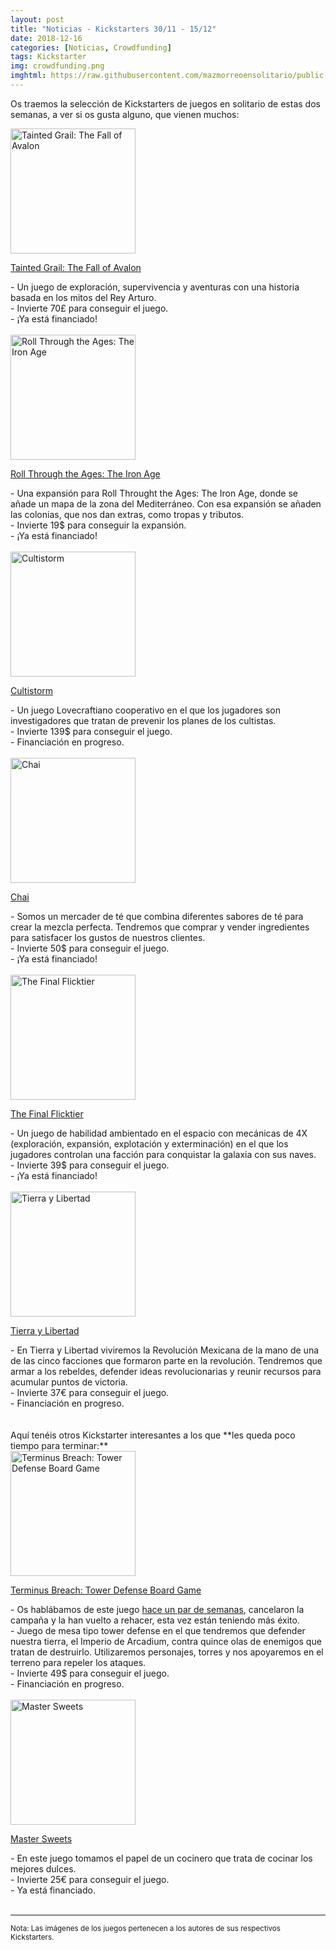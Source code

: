 ```yaml
---
layout: post
title: "Noticias - Kickstarters 30/11 - 15/12"
date: 2018-12-16
categories: [Noticias, Crowdfunding]
tags: Kickstarter
img: crowdfunding.png
imghtml: https://raw.githubusercontent.com/mazmorreoensolitario/public-images/master/crowdfunding/crowdfunding-18-1130-1216.jpg
---
```


Os traemos la selección de Kickstarters de juegos en solitario de estas dos
semanas, a ver si os gusta alguno, que vienen muchos:


<div class="row">
    <div class="col-md-3">
        <img width="200" height="200"
            src="https://ksr-ugc.imgix.net/assets/023/480/231/638dabea3fc59d14ed9b2b7ff2f976bc_original.jpg?ixlib=rb-1.1.0&w=680&fit=max&v=1544028031&auto=format&gif-q=50&q=92&s=d6c58840d26d127f0ea35ee058e1770a"
        class="img-thumbnail" alt="Tainted Grail: The Fall of Avalon">
    </div>
    <div class="col-md-9">
        <p>
            <a href="https://www.kickstarter.com/projects/awakenrealms/tainted-grail-the-fall-of-avalon">
                Tainted Grail: The Fall of Avalon
            </a>
        </p>
         - Un juego de exploración, supervivencia y aventuras con una historia
          basada en los mitos del Rey Arturo.
          <br>
          - Invierte 70£ para conseguir el juego.
          <br>
          - ¡Ya está financiado!
    </div>
</div>
<br>

<div class="row">
    <div class="col-md-3">
        <img width="200" height="200"
            src="https://ksr-ugc.imgix.net/assets/023/483/430/1dbe92766a517f0791888914537b5191_original.png?ixlib=rb-1.1.0&w=680&fit=max&v=1544046501&auto=format&gif-q=50&lossless=true&s=d19e2243fc3441867673e84e8227fa4c"
        class="img-thumbnail" alt="Roll Through the Ages: The Iron Age">
    </div>
    <div class="col-md-9">
        <p>
            <a href="https://www.kickstarter.com/projects/eagle-gryphon/roll-through-the-ages-the-iron-age-by-tom-lehmann">
                Roll Through the Ages: The Iron Age
            </a>
        </p>
         - Una expansión para Roll Throught the Ages: The Iron Age, donde se
          añade un mapa de la zona del Mediterráneo. Con esa expansión se
          añaden las colonias, que nos dan extras, como tropas y tributos.
          <br>
          - Invierte 19$ para conseguir la expansión.
          <br>
          - ¡Ya está financiado!
    </div>
</div>
<br>

<div class="row">
    <div class="col-md-3">
        <img width="200" height="200"
            src="https://ksr-ugc.imgix.net/assets/023/466/843/e99e4f171e33e9e2b0820a622c60a2eb_original.jpg?ixlib=rb-1.1.0&w=680&fit=max&v=1543926206&auto=format&gif-q=50&q=92&s=17218dc029790bf6ddac22e23ec5432f"
        class="img-thumbnail" alt="Cultistorm">
    </div>
    <div class="col-md-9">
        <p>
            <a href="https://www.kickstarter.com/projects/977404880/cultistorm-more-than-an-ordinary-board-game">
                Cultistorm
            </a>
        </p>
         - Un juego Lovecraftiano cooperativo en el que los jugadores
          son investigadores que tratan de prevenir los planes de los cultistas.
          <br>
          - Invierte 139$ para conseguir el juego.
          <br>
          - Financiación en progreso.
    </div>
</div>
<br>

<div class="row">
    <div class="col-md-3">
        <img width="200" height="200"
            src="https://ksr-ugc.imgix.net/assets/023/467/942/9c5e6e4ac96bdcd4e40665e1215a1c98_original.png?ixlib=rb-1.1.0&w=680&fit=max&v=1543934269&auto=format&gif-q=50&lossless=true&s=244e6a34e6aac6f510e9c36bfaa9cfcd"
        class="img-thumbnail" alt="Chai">
    </div>
    <div class="col-md-9">
        <p>
            <a href="https://www.kickstarter.com/projects/strider88/chaian-immersive-tea-board-game">
                Chai
            </a>
        </p>
         - Somos un mercader de té que combina diferentes sabores de té para
          crear la mezcla perfecta. Tendremos que comprar y vender ingredientes
          para satisfacer los gustos de nuestros clientes.
          <br>
          - Invierte 50$ para conseguir el juego.
          <br>
          - ¡Ya está financiado!
    </div>
</div>
<br>

<div class="row">
    <div class="col-md-3">
        <img width="200" height="200"
            src="https://ksr-ugc.imgix.net/assets/023/086/049/d47944b4cf6a8b2767232b2f1a28a0f2_original.png?ixlib=rb-1.1.0&w=680&fit=max&v=1540954808&auto=format&gif-q=50&lossless=true&s=081e040abaf8b6a415daaaa6917e27ca"
        class="img-thumbnail" alt="The Final Flicktier">
    </div>
    <div class="col-md-9">
        <p>
            <a href="https://www.kickstarter.com/projects/105507699/the-final-flicktier-relaunch">
                The Final Flicktier
            </a>
        </p>
         - Un juego de habilidad ambientado en el espacio con mecánicas de 4X
         (exploración, expansión, explotación y exterminación) en el que los
         jugadores controlan una facción para conquistar la galaxia con sus
         naves. 
          <br>
          - Invierte 39$ para conseguir el juego.
          <br>
          - ¡Ya está financiado!
    </div>
</div>
<br>

<div class="row">
    <div class="col-md-3">
        <img width="200" height="200"
            src="https://ksr-ugc.imgix.net/assets/023/342/000/34f6e703a3c13316a52e9a7f4bcffacf_original.jpg?ixlib=rb-1.1.0&w=680&fit=max&v=1542811915&auto=format&gif-q=50&q=92&s=7af321f5a586c528b4445f8e17e820f3"
        class="img-thumbnail" alt="Tierra y Libertad">
    </div>
    <div class="col-md-9">
        <p>
            <a href="https://www.kickstarter.com/projects/malinchegames/tierra-y-libertad-the-revolution-game">
                Tierra y Libertad
            </a>
        </p>
         - En Tierra y Libertad viviremos la Revolución Mexicana de la mano de
          una de las cinco facciones que formaron parte en la
          revolución. Tendremos que armar a los rebeldes, defender ideas
          revolucionarias y reunir recursos para acumular puntos de victoria.
          <br>
          - Invierte 37€ para conseguir el juego.
          <br>
          - Financiación en progreso.
    </div>
</div>
<br>

<br>
Aquí tenéis otros Kickstarter interesantes a los que **les queda poco tiempo
para terminar:**

<div class="row">
    <div class="col-md-3">
        <img width="200" height="200"
            src="https://ksr-ugc.imgix.net/assets/023/474/388/d657dace8a646e240d2127e4780a0293_original.jpg?ixlib=rb-1.1.0&w=680&fit=max&v=1543975797&auto=format&gif-q=50&q=92&s=a49dec30e8b4557d7bfd30aae5df1982"
        class="img-thumbnail" alt="Terminus Breach: Tower Defense Board Game">
    </div>
    <div class="col-md-9">
        <p>
            <a href="https://www.kickstarter.com/projects/171911911/terminus-breach-tower-defense-board-game">
                Terminus Breach: Tower Defense Board Game
            </a>
        </p>
         - Os hablábamos de este juego <a
           href="https://mazmorreoensolitario.github.io/2018/11/08/noticias-crowdfunding-1102-1108/">hace
           un par de semanas</a>, 
           cancelaron la campaña y la han vuelto a rehacer, esta vez están
           teniendo más éxito.
        <br>
         - Juego de mesa tipo tower defense en el que tendremos que defender 
          nuestra tierra, el Imperio de Arcadium, contra quince olas de
          enemigos que tratan de destruirlo. Utilizaremos personajes, torres
          y nos apoyaremos en el terreno para repeler los ataques.
          <br>
          - Invierte 49$ para conseguir el juego.
          <br>
          - Financiación en progreso.
    </div>
</div>
<br>

<div class="row">
    <div class="col-md-3">
        <img width="200" height="200"
            src="https://ksr-ugc.imgix.net/assets/023/553/792/8ccfa8d6ca7525f3d5d925a0096967ed_original.png?ixlib=rb-1.1.0&w=680&fit=max&v=1544735456&auto=format&gif-q=50&lossless=true&s=693c6c2ef0602bdaa9db7f1a6076f3e6"
        class="img-thumbnail" alt="Master Sweets">
    </div>
    <div class="col-md-9">
        <p>
            <a href="https://www.kickstarter.com/projects/446077073/mastersweets">
                Master Sweets
            </a>
        </p>
         - En este juego tomamos el papel de un cocinero que trata de cocinar
          los mejores dulces.
          <br>
          - Invierte 25€ para conseguir el juego.
          <br>
          - Ya está financiado.
    </div>
</div>

<br>
<hr>

<small>Nota: Las imágenes de los juegos pertenecen a los autores de sus
respectivos Kickstarters.</small>
